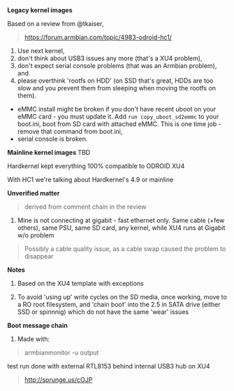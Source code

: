 **Legacy kernel images**

Based on a review from @tkaiser, 

> https://forum.armbian.com/topic/4983-odroid-hc1/

1. Use next kernel, 
1. don't think about USB3 issues any more (that's a XU4 problem), 
1. don't expect serial console problems (that was an Armbian problem), and 
1. please overthink 'rootfs on HDD' (on SSD that's great, HDDs are too slow and you prevent them from sleeping when moving the rootfs on them).

- eMMC install might be broken if you don't have recent uboot on your eMMC card - you must update it. Add `run copy_uboot_sd2emmc` to your boot.ini, boot from SD card with attached eMMC. This is one time job - remove that command from boot.ini,
- serial console is broken.

**Mainline kernel images** 
TBD

Hardkernel kept everything 100% compatible to ODROID XU4

With HC1 we're talking about Hardkernel's 4.9 or mainline

**Unverified matter**
> derived from comment chain in the review

1. Mine is not connecting at gigabit - fast ethernet only. Same cable (+few others), same PSU, same SD card, any kernel, while XU4 runs at Gigabit w/o problem
> Possibly a cable quality issue, as a cable swap caused the problem to disappear

**Notes**
1. Based on the XU4 template with exceptions

1. To avoid 'using up' write cycles on the SD media, once working, move to a RO root
filesystem, and 'chain boot' into the 2.5 in SATA drive (either SSD or spinnnig)
which do not have the same 'wear' issues

**Boot message chain**
1. Made with: 
> armbianmonitor -u output 

test run done with external RTL8153 behind internal USB3 hub on XU4

> http://sprunge.us/cOJP
